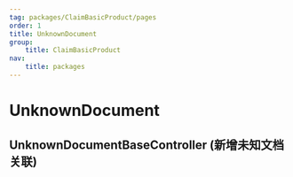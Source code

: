 ```yaml
---
tag: packages/ClaimBasicProduct/pages
order: 1
title: UnknownDocument
group:
    title: ClaimBasicProduct
nav:
    title: packages
---
```


# UnknownDocument

## UnknownDocumentBaseController (新增未知文档关联)


